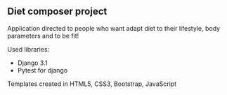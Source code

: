 ## Diet composer project

Application directed to people who want adapt diet 
to their lifestyle, body parameters and to be fit!

Used libraries:
- Django 3.1
- Pytest for django

Templates created in HTML5, CSS3, Bootstrap, JavaScript


